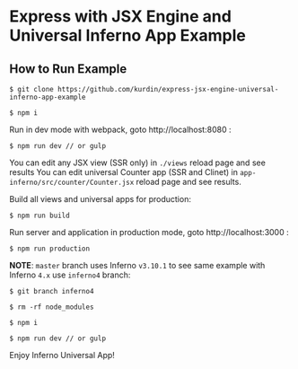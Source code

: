 # Express with JSX Engine and Universal Inferno App Example

## How to Run Example

`$ git clone https://github.com/kurdin/express-jsx-engine-universal-inferno-app-example`

`$ npm i`

Run in dev mode with webpack, goto http://localhost:8080 :

`$ npm run dev // or gulp`

You can edit any JSX view (SSR only) in `./views` reload page and see results
You can edit universal Counter app (SSR and Clinet) in `app-inferno/src/counter/Counter.jsx` reload page and see results.

Build all views and universal apps for production:

`$ npm run build`

Run server and application in production mode, goto http://localhost:3000 :

`$ npm run production`

**NOTE**: `master` branch uses Inferno `v3.10.1` to see same example with Inferno `4.x` use `inferno4` branch:

`$ git branch inferno4`

`$ rm -rf node_modules`

`$ npm i`

`$ npm run dev // or gulp`

Enjoy Inferno Universal App!
